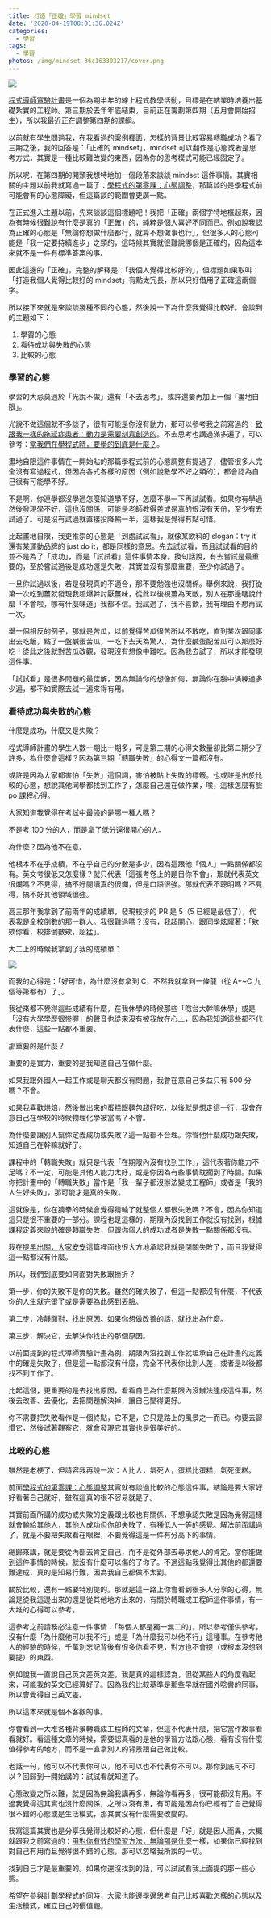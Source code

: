 ```yaml
---
title: 打造「正確」學習 mindset
date: '2020-04-19T08:01:36.024Z'
categories:
  - 學習
tags:
  - 學習
photos: /img/mindset-36c163303217/cover.png
---
```


![](/img/mindset-36c163303217/0__eX1MS8rnDqL__W1Nv.jpg)

[程式導師實驗計畫](https://medium.com/@hulitw/mentor-program-3rd-result-df178bb55f4)是一個為期半年的線上程式教學活動，目標是在結業時培養出基礎紮實的工程師。第三期於去年年底結束，目前正在籌劃第四期（五月會開始招生），所以我最近正在調整第四期的課綱。

以前就有學生問過我，在我看過的案例裡面，怎樣的背景比較容易轉職成功？看了三期之後，我的回答是：「正確的 mindset」，mindset 可以翻作是心態或者是思考方式，其實是一種比較難改變的東西，因為你的思考模式可能已經固定了。

所以呢，在第四期的開頭我想特地加一個段落來談談 mindset 這件事情。其實相關的主題以前我就寫過一篇了：[學程式的第零課：心態調整](https://medium.com/hulis-blog/before-learning-b9b933b6078e)，那篇談的是學程式前可能會有的心態障礙，但這篇談的範圍會更廣一點。

在正式進入主題以前，先來談談這個標題吧！我把「正確」兩個字特地框起來，因為有時候很難說有什麼是真的「正確」的，純粹是個人喜好不同而已。例如說我認為正確的心態是「無論你想做什麼都行，就算不想做事也行」，但很多人的心態可能是「我一定要持續進步」之類的，這時候其實就很難說哪個是正確的，因為這本來就不是一件有標準答案的事。

因此這邊的「正確」，完整的解釋是：「我個人覺得比較好的」，但標題如果取叫：「打造我個人覺得比較好的 mindset」有點太冗長，所以只好借用了正確這兩個字。

所以接下來就是來談談幾種不同的心態，然後說一下為什麼我覺得比較好。會談到的主題如下：

1.  學習的心態
2.  看待成功與失敗的心態
3.  比較的心態

### 學習的心態

學習的大忌莫過於「光說不做」還有「不去思考」，或許還要再加上一個「畫地自限」。

光說不做這個就不多談了，很有可能是你沒有動力，那可以參考我之前寫過的：[致跟我一樣的拖延症患者：動力是需要刻意創造的](https://medium.com/hulis-blog/procrastination-ba12754ada49)。不去思考也講過滿多遍了，可以參考：[當我們在學程式時，要學的到底是什麼？](https://medium.com/@hulitw/learn-coding-9c572c2fb2)。

畫地自限這件事情在一開始貼的那篇學程式前的心態調整有提過了，儘管很多人完全沒有寫過程式，但因為各式各樣的原因（例如說數學不好之類的），都會認為自己很有可能學不好。

不是啊，你連學都沒學過怎麼知道學不好，怎麼不學一下再試試看。如果你有學過然後發現學不好，這也沒關係，可能是老師教得差或是真的很沒有天份，至少有去試過了。可是沒有試過就直接投降輸一半，這樣我是覺得有點可惜。

比起畫地自限，我更推崇的心態是「到處試試看」，就像某飲料的 slogan：try it 還有某運動品牌的 just do it，都是同樣的意思。先去試試看，而且試試看的目的並不是為了「成功」，而是「試試看」這件事情本身。換句話說，有去嘗試是最重要的，至於嘗試過後是成功還是失敗，其實並沒有那麼重要，至少你試過了。

一旦你試過以後，若是發現真的不適合，那不要勉強也沒關係。舉例來說，我打從第一次吃到薑就發現我超爆幹討厭薑味，從此以後視薑為天敵，別人在那邊瞎說什麼「不會啦，哪有什麼味道」我都不信。我試過了，我不喜歡，我有理由不想再試一次。

舉一個相反的例子，那就是苦瓜，以前覺得苦瓜很苦所以不敢吃，直到某次跟同事出去吃飯，點了一盤鹹蛋苦瓜，一吃下去天為驚人，為什麼鹹蛋配苦瓜可以那麼好吃！從此之後就對苦瓜改觀，發現沒有想像中難吃。因為我去試了，所以才能發現這件事。

「試試看」是很多問題的最佳解，因為無論你的想像如何，無論你在腦中演練過多少遍，都不如實際去試一遍來得有用。

### 看待成功與失敗的心態

什麼是成功，什麼又是失敗？

程式導師計畫的學生人數一期比一期多，可是第三期的心得文數量卻比第二期少了許多，為什麼會這樣？因為第三期「轉職失敗」的心得文一篇都沒有。

或許是因為大家都害怕「失敗」這個詞，害怕被貼上失敗的標籤。也或許是出於比較的心態，想說其他同學都找到工作了，怎麼自己還在做作業，唉，這樣怎麼有臉 po 課程心得。

大家知道我覺得在考試中最強的是哪一種人嗎？

不是考 100 分的人，而是拿了低分還很開心的人。

為什麼？因為他不在意。

他根本不在乎成績，不在乎自己的分數是多少，因為這跟他「個人」一點關係都沒有。英文考很低又怎麼樣？就只代表「這張考卷上的題目你不會」，那就代表英文很爛嗎？不見得，搞不好閱讀真的很爛，但是口語很強。那就代表不聰明嗎？不見得，搞不好其他領域很強。

高三那年我拿到了前兩年的成績單，發現校排的 PR 是 5（5 已經是最低了），代表我是全校倒數的那一群人。我很難過嗎？沒有，我超開心，跟同學炫耀著：「欸欸你看，校排倒數欸，超猛」。

大二上的時候我拿到了我的成績單：

![](/img/mindset-36c163303217/1__lXXEdiJu3slKc8Zyh5ey__A.jpeg)

而我的心得是：「好可惜，為什麼沒有拿到 C，不然我就拿到一條龍（從 A+~C 九個等第都有）了」。

我從來都不覺得這些成績有什麼，在我休學的時候那些「唸台大幹嘛休學」或是「沒有大學學歷很慘喔」的聲音也從來沒有被我放在心上，因為我知道這些都不代表什麼，這些一點都不重要。

那重要的是什麼？

重要的是實力，重要的是我知道自己在做什麼。

如果我跟外國人一起工作或是聊天都沒有問題，我會在意自己多益只有 500 分嗎？不會。

如果我喜歡烘焙，然後做出來的蛋糕跟麵包超好吃，以後就是想走這一行，我會在意自己在學校的時候物理化學被當嗎？不會。

為什麼要讓別人幫你定義成功或失敗？這一點都不合理。你管他什麼成功跟失敗，知道自己在幹嘛就好了。

課程中的「轉職失敗」就只是代表「在期限內沒有找到工作」，這代表著你能力不足嗎？不一定，可能是其他人能力太好，或是你因為有些事情耽擱到了時間。如果你把計畫中的「轉職失敗」當作是「我一輩子都沒辦法變成工程師」或者是「我的人生好失敗」，那可能才是真的失敗。

這就像是，你在猜拳的時候會覺得猜輸了就整個人都很失敗嗎？不會，因為你知道這只是很不重要的一部分。課程也是這樣的，期限內沒找到工作就沒有找到，根據課程定義來說的確是轉職失敗，但跟你個人的成功或者是失敗一點關係都沒有。

我在[提早出關，大家安安](https://medium.com/@hulitw/i-failed-9386c6b0a681)這篇裡面也很大方地承認我就是閉關失敗了，而且我覺得這一點都沒有什麼。

所以，我們到底要如何面對失敗跟挫折？

第一步，你的失敗不是你的失敗。雖然的確失敗了，但這一點都沒有什麼，不代表你的人生就完蛋了或是需要為此感到丟臉。

第二步，冷靜面對，找出原因。如果你想做改善的話，就找出為什麼。

第三步，解決它，去解決你找出的那個原因。

以前面提到的程式導師實驗計畫為例，期限內沒找到工作就坦承自己在計畫的定義中的確是失敗了，但是這一點都沒有什麼，完全不代表你比別人差，或者是以後都找不到工作了。

比起這個，更重要的是去找出原因，看看自己為什麼期限內沒辦法達成這件事，然後去改善、去優化，去把問題解決掉，讓自己變得更好。

你不需要把失敗看作是一個終點，它不是，它只是路上的風景之一而已。你要去習慣它，然後試著觀察它，就會發現它其實也是很美好的。

### 比較的心態

雖然是老梗了，但請容我再說一次：人比人，氣死人，蛋糕比蛋糕，氣死蛋糕。

前面[學程式的第零課：心態調整](https://medium.com/hulis-blog/before-learning-b9b933b6078e)其實就有談過比較的心態這件事，結論是要大家好好看著自己就好，雖然這真的很不容易就是了。

其實前面所講的成功或失敗的定義跟比較也有關係，不想承認失敗是因為覺得這樣就會輸給其他人，其他人成功但你卻失敗了，有種低人一等的感覺。解法前面講過了，就是不要把失敗看在眼裡，不要覺得這是一件有分高下的事情。

總歸來講，就是要從內部去肯定自己，而不是從外部去尋求他人的肯定。當你能做到這件事情的時候，就沒有什麼可以傷的了你了。不過這點我覺得比其他的都還要難達成，真的是知易行難，因為我自己都做不太到。

關於比較，還有一點要特別提的。那就是這一路上你會看到很多人分享的心得，無論是從我這邊出來的還是從其他地方出來的，有關於轉職成工程師這件事情，有一大堆的心得可以參考。

這參考之前請務必注意一件事情：「每個人都是獨一無二的」，所以參考僅供參考，沒有什麼「為什麼他可以我不行」或是「為什麼我可以他不行」這種事。在參考他人的經驗的時候，千萬別忘記背後有很多你看不見，對方也不會提（或根本沒想到要提）的東西。

例如說我一直說自己英文差英文差，我是真的這樣認為，但從某些人的角度看起來，可能我的英文已經算好了。因為我的比較基準是那些早就在國外唸書的同事，所以會覺得自己英文差。

所以這本來就是個不客觀的事。

你會看到一大堆各種背景轉職成工程師的文章，但這不代表什麼，把它當作故事看看就好。看這種文章的時候，需要認真看的是他的學習方法跟心態，看有沒有什麼值得參考的地方，而不是一直拿別人的背景跟自己做比較。

老話一句，他可以不代表你可以，他不可以也不代表你不可以。那你到底可不可以？回歸到一開始講的：試試看就知道了。

心態改變之所以難，就是因為無論我講再多，無論你看再多，很可能都沒有用。不過我覺得這其實也沒什麼關係，之所以沒有用，有可能是因為你已經有了自己覺得很不錯的心態或是生活模式，那其實沒有什麼需要改變的。

我寫這篇其實也是分享我覺得比較好的心態，但什麼是「好」就是因人而異，大概就跟我之前寫過的：[用對你有效的學習方法，無論那是什麼](https://medium.com/@hulitw/learning-c6656ef14cd4)一樣，如果你已經找到對自己有用而且覺得很不錯的心態，那可以忽略我所說的一切。

找到自己才是最重要的。如果你還沒找到的話，可以試試看我上面提的那一些心態。

希望在參與計劃學程式的同時，大家也能邊學邊思考自己比較喜歡怎樣的心態以及生活模式，確立自己的價值觀。